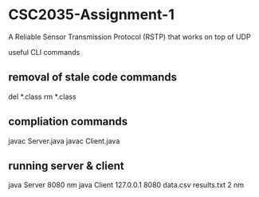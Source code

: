 # CSC2035-Assignment-1
A Reliable Sensor Transmission Protocol (RSTP) that works on top of UDP

useful CLI commands

removal of stale code commands
--------------------------------------------------

del *.class
rm *.class


compliation commands
--------------------------------------------------

javac Server.java
javac Client.java

running server & client 
--------------------------------------------------

java Server 8080 nm
java Client 127.0.0.1 8080 data.csv results.txt 2 nm
